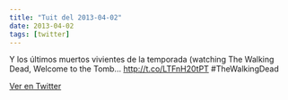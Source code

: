 ```yaml
---
title: "Tuit del 2013-04-02"
date: 2013-04-02
tags: [twitter]
---
```


Y los últimos muertos vivientes de la temporada (watching The Walking Dead, Welcome to the Tomb... http://t.co/LTFnH20tPT #TheWalkingDead



[Ver en Twitter](https://twitter.com/i/web/status/319177945686110208)
